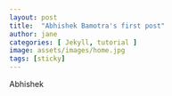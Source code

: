 ```yaml
---
layout: post
title:  "Abhishek Bamotra's first post"
author: jane
categories: [ Jekyll, tutorial ]
image: assets/images/home.jpg
tags: [sticky]
---
```


Abhishek
